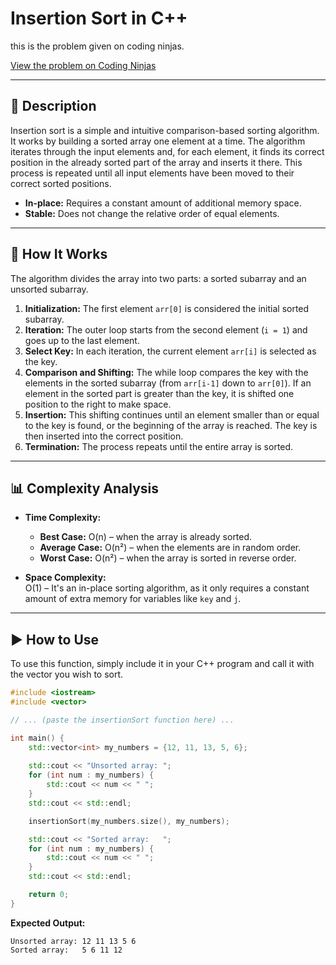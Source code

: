 # Insertion Sort in C++
this is the problem given on coding ninjas.

[View the problem on Coding Ninjas](https://www.codingninjas.com/studio/problems/insertion-sort_624381)

---

## 📝 Description

Insertion sort is a simple and intuitive comparison-based sorting algorithm. It works by building a sorted array one element at a time. The algorithm iterates through the input elements and, for each element, it finds its correct position in the already sorted part of the array and inserts it there. This process is repeated until all input elements have been moved to their correct sorted positions.

- **In-place:** Requires a constant amount of additional memory space.
- **Stable:** Does not change the relative order of equal elements.


---

## 🧠 How It Works

The algorithm divides the array into two parts: a sorted subarray and an unsorted subarray.

1. **Initialization:** The first element `arr[0]` is considered the initial sorted subarray.
2. **Iteration:** The outer loop starts from the second element (`i = 1`) and goes up to the last element.
3. **Select Key:** In each iteration, the current element `arr[i]` is selected as the key.
4. **Comparison and Shifting:** The while loop compares the key with the elements in the sorted subarray (from `arr[i-1]` down to `arr[0]`). If an element in the sorted part is greater than the key, it is shifted one position to the right to make space.
5. **Insertion:** This shifting continues until an element smaller than or equal to the key is found, or the beginning of the array is reached. The key is then inserted into the correct position.
6. **Termination:** The process repeats until the entire array is sorted.

---

## 📊 Complexity Analysis

- **Time Complexity:**
  - **Best Case:** O(n) – when the array is already sorted.
  - **Average Case:** O(n²) – when the elements are in random order.
  - **Worst Case:** O(n²) – when the array is sorted in reverse order.

- **Space Complexity:**  
  O(1) – It's an in-place sorting algorithm, as it only requires a constant amount of extra memory for variables like `key` and `j`.

---

## ▶️ How to Use

To use this function, simply include it in your C++ program and call it with the vector you wish to sort.

```cpp
#include <iostream>
#include <vector>

// ... (paste the insertionSort function here) ...

int main() {
    std::vector<int> my_numbers = {12, 11, 13, 5, 6};
    
    std::cout << "Unsorted array: ";
    for (int num : my_numbers) {
        std::cout << num << " ";
    }
    std::cout << std::endl;

    insertionSort(my_numbers.size(), my_numbers);

    std::cout << "Sorted array:   ";
    for (int num : my_numbers) {
        std::cout << num << " ";
    }
    std::cout << std::endl;

    return 0;
}
```

**Expected Output:**
```
Unsorted array: 12 11 13 5 6 
Sorted array:   5 6 11 12
```